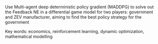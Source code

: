 Use Multi-agent deep deterministic policy gradient (MADDPG) to solve out the Feedback NE in a differential game model for two players: government and ZEV manufacturer, aiming to find the best policy strategy for the government

Key words: economics, reinforcement learning, dynamic optimization, mathematical modelling
